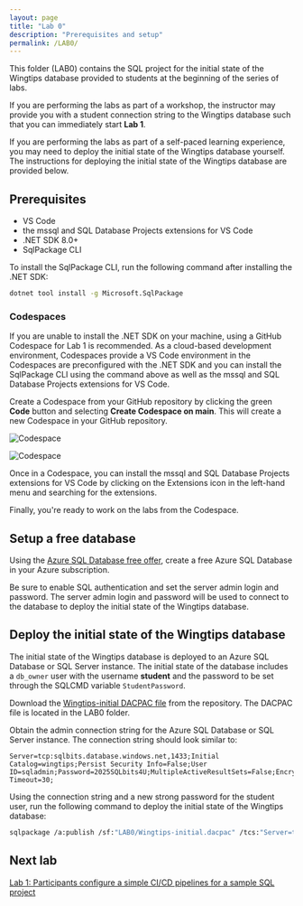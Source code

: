 ```yaml
---
layout: page
title: "Lab 0"
description: "Prerequisites and setup"
permalink: /LAB0/
---
```


This folder (LAB0) contains the SQL project for the initial state of the Wingtips database provided to students at the beginning of the series of labs. 

If you are performing the labs as part of a workshop, the instructor may provide you with a student connection string to the Wingtips database such that you can immediately start **Lab 1**.

If you are performing the labs as part of a self-paced learning experience, you may need to deploy the initial state of the Wingtips database yourself. The instructions for deploying the initial state of the Wingtips database are provided below.

## Prerequisites

- VS Code
- the mssql and SQL Database Projects extensions for VS Code
- .NET SDK 8.0+
- SqlPackage CLI

To install the SqlPackage CLI, run the following command after installing the .NET SDK:

```bash
dotnet tool install -g Microsoft.SqlPackage
```

### Codespaces

If you are unable to install the .NET SDK on your machine, using a GitHub Codespace for Lab 1 is recommended. As a cloud-based development environment, Codespaces provide a VS Code environment in the  Codespaces are preconfigured with the .NET SDK and you can install the SqlPackage CLI using the command above as well as the mssql and SQL Database Projects extensions for VS Code.


Create a Codespace from your GitHub repository by clicking the green **Code** button and selecting **Create Codespace on main**. This will create a new Codespace in your GitHub repository.

![Codespace](./images/codespaces-github.png)

![Codespace](./images/codespaces-main.png)

Once in a Codespace, you can install the mssql and SQL Database Projects extensions for VS Code by clicking on the Extensions icon in the left-hand menu and searching for the extensions.

Finally, you're ready to work on the labs from the Codespace.


## Setup a free database

Using the [Azure SQL Database free offer](https://learn.microsoft.com/en-us/azure/azure-sql/database/free-offer), create a free Azure SQL Database in your Azure subscription.

Be sure to enable SQL authentication and set the server admin login and password. The server admin login and password will be used to connect to the database to deploy the initial state of the Wingtips database.

## Deploy the initial state of the Wingtips database

The initial state of the Wingtips database is deployed to an Azure SQL Database or SQL Server instance. The initial state of the database includes a `db_owner` user with the username **student** and the password to be set through the SQLCMD variable `StudentPassword`.

Download the [Wingtips-initial DACPAC file](Wingtips-initial.dacpac) from the repository. The DACPAC file is located in the LAB0 folder.

Obtain the admin connection string for the Azure SQL Database or SQL Server instance. The connection string should look similar to:

```text
Server=tcp:sqlbits.database.windows.net,1433;Initial Catalog=wingtips;Persist Security Info=False;User ID=sqladmin;Password=2025SQLbits4U;MultipleActiveResultSets=False;Encrypt=True;TrustServerCertificate=False;Connection Timeout=30;
```

Using the connection string and a new strong password for the student user, run the following command to deploy the initial state of the Wingtips database:

```bash
sqlpackage /a:publish /sf:"LAB0/Wingtips-initial.dacpac" /tcs:"Server=tcp:sqlbits.database.windows.net,1433;Initial Catalog=<your wingtips db name>>;Persist Security Info=False;User ID=sqladmin;Password=2025SQLbits4U;MultipleActiveResultSets=False;Encrypt=True;TrustServerCertificate=False;Connection Timeout=30;" /v:StudentPassword=<new student password>>
```

## Next lab

[Lab  1: Participants configure a simple CI/CD pipelines for a sample SQL project](/LAB1/)
